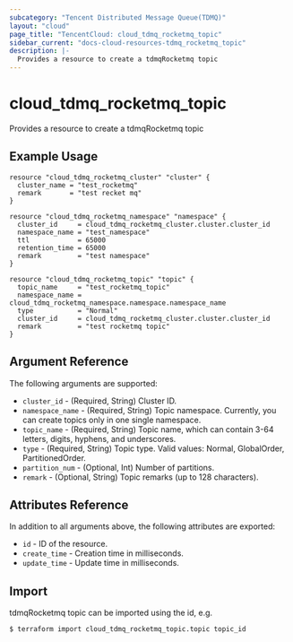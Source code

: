 ```yaml
---
subcategory: "Tencent Distributed Message Queue(TDMQ)"
layout: "cloud"
page_title: "TencentCloud: cloud_tdmq_rocketmq_topic"
sidebar_current: "docs-cloud-resources-tdmq_rocketmq_topic"
description: |-
  Provides a resource to create a tdmqRocketmq topic
---
```


# cloud_tdmq_rocketmq_topic

Provides a resource to create a tdmqRocketmq topic

## Example Usage

```hcl
resource "cloud_tdmq_rocketmq_cluster" "cluster" {
  cluster_name = "test_rocketmq"
  remark       = "test recket mq"
}

resource "cloud_tdmq_rocketmq_namespace" "namespace" {
  cluster_id     = cloud_tdmq_rocketmq_cluster.cluster.cluster_id
  namespace_name = "test_namespace"
  ttl            = 65000
  retention_time = 65000
  remark         = "test namespace"
}

resource "cloud_tdmq_rocketmq_topic" "topic" {
  topic_name     = "test_rocketmq_topic"
  namespace_name = cloud_tdmq_rocketmq_namespace.namespace.namespace_name
  type           = "Normal"
  cluster_id     = cloud_tdmq_rocketmq_cluster.cluster.cluster_id
  remark         = "test rocketmq topic"
}
```

## Argument Reference

The following arguments are supported:

* `cluster_id` - (Required, String) Cluster ID.
* `namespace_name` - (Required, String) Topic namespace. Currently, you can create topics only in one single namespace.
* `topic_name` - (Required, String) Topic name, which can contain 3-64 letters, digits, hyphens, and underscores.
* `type` - (Required, String) Topic type. Valid values: Normal, GlobalOrder, PartitionedOrder.
* `partition_num` - (Optional, Int) Number of partitions.
* `remark` - (Optional, String) Topic remarks (up to 128 characters).

## Attributes Reference

In addition to all arguments above, the following attributes are exported:

* `id` - ID of the resource.
* `create_time` - Creation time in milliseconds.
* `update_time` - Update time in milliseconds.


## Import

tdmqRocketmq topic can be imported using the id, e.g.
```
$ terraform import cloud_tdmq_rocketmq_topic.topic topic_id
```

